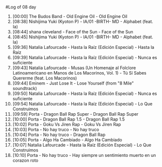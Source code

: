 #Log of 08 day

1. [00:00] The Budos Band - Old Engine Oil - Old Engine Oil
1. [08:38] Nishijima Yuki (Kyoton P) - IA/01 -BIRTH- MD - Alphabet (feat. Ia)
1. [08:44] shana cleveland - Face of the Sun - Face of the Sun
1. [08:45] Nishijima Yuki (Kyoton P) - IA/01 -BIRTH- MD - Alphabet (feat. Ia)
1. [09:36] Natalia Lafourcade - Hasta la Raíz (Edición Especial) - Hasta la Raíz
1. [09:39] Natalia Lafourcade - Hasta la Raíz (Edición Especial) - Nunca es suficiente
1. [09:43] Natalia Lafourcade - Musas (Un Homenaje al Folclore Latinoamericano en Manos de Los Macorinos, Vol. 1) - Tú Sí Sabes Quererme (feat. Los Macorinos)
1. [09:44] Eminem - Just Lose It - Lose Yourself (from "8 Mile" soundtrack)
1. [09:50] Natalia Lafourcade - Hasta la Raíz (Edición Especial) - Nunca es suficiente
1. [09:54] Natalia Lafourcade - Hasta la Raíz (Edición Especial) - Lo Que Construimos
1. [09:59] Porta - Dragon Ball Rap Super - Dragon Ball Rap Super
1. [10:00] Porta - Dragon Ball Rap 1.5 - Dragon Ball Rap 1.5
1. [10:02] Porta - Goku Vs Jiren Rap - Goku Vs Jiren Rap
1. [10:03] Porta - No hay truco - No hay truco
1. [10:04] Porta - No hay truco - Dragon Ball Rap
1. [10:05] Porta - Algo Ha Cambiado - Algo Ha Cambiado
1. [10:07] Natalia Lafourcade - Hasta la Raíz (Edición Especial) - Lo Que Construimos
1. [10:10] Porta - No hay truco - Hay siempre un sentimiento muerto en un corazon roto
